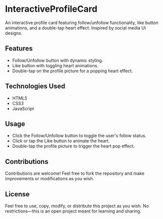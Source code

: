 # InteractiveProfileCard

An interactive profile card featuring follow/unfollow functionality, like button animations, and a double-tap heart effect. Inspired by social media UI designs.

## Features
- Follow/Unfollow button with dynamic styling.
- Like button with toggling heart animations.
- Double-tap on the profile picture for a popping heart effect.
  
## Technologies Used
- HTML5
- CSS3
- JavaScript

## Usage
- Click the Follow/Unfollow button to toggle the user's follow status.
- Click or tap the Like button to animate the heart.
- Double-tap the profile picture to trigger the heart pop effect.

## Contributions
Contributions are welcome! Feel free to fork the repository and make improvements or modifications as you wish. 

## License
Feel free to use, copy, modify, or distribute this project as you wish. No restrictions—this is an open project meant for learning and sharing.
